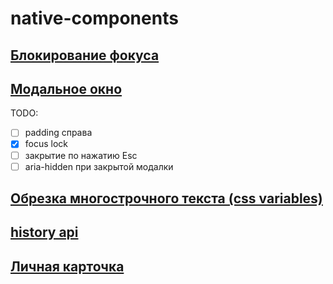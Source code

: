 # native-components
## [Блокирование фокуса](https://evstarostin.github.io/native-components/focus-lock/)  
## [Модальное окно](https://evstarostin.github.io/native-components/modal-window/)  
TODO:  
- [ ] padding справа  
- [x] focus lock  
- [ ] закрытие по нажатию Esc  
- [ ] aria-hidden при закрытой модалки
## [Обрезка многострочного текста (css variables)](https://evstarostin.github.io/native-components/line-clamp/)  
## [history api](https://evstarostin.github.io/native-components/history-api/)  
## [Личная карточка](https://evstarostin.github.io/native-components/personal-card/)  
